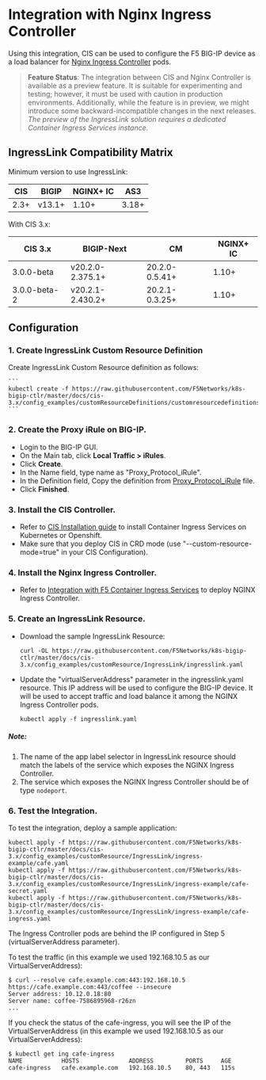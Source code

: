 # Integration with Nginx Ingress Controller

Using this integration, CIS can be used to configure the F5 BIG-IP device as a load balancer for  [Nginx Ingress Controller](https://docs.nginx.com/nginx-ingress-controller/) pods.

> **Feature Status**: The integration between CIS and Nginx Controller is available as a preview feature. It is suitable for experimenting and testing; however, it must be used with caution in production environments. Additionally, while the feature is in preview, we might introduce some backward-incompatible changes in the next releases. *The preview of the IngressLink solution requires a dedicated Container Ingress Services instance.*

## IngressLink Compatibility Matrix
Minimum version to use IngressLink:

| CIS | BIGIP | NGINX+ IC | AS3 |
| ------ | ------ | ------ | ------ |
| 2.3+ | v13.1+ | 1.10+ | 3.18+ | 

With CIS 3.x:

| CIS 3.x | BIGIP-Next       | CM             | NGINX+ IC |
| ------ |------------------|----------------|-----------|
| 3.0.0-beta | v20.2.0-2.375.1+ | 20.2.0-0.5.41+ |  1.10+    |
| 3.0.0-beta-2 | v20.2.1-2.430.2+ | 20.2.1-0.3.25+ |  1.10+    |


## Configuration

### 1.  Create IngressLink Custom Resource Definition

Create IngressLink Custom Resource definition as follows:

    ```
    kubectl create -f https://raw.githubusercontent.com/F5Networks/k8s-bigip-ctlr/master/docs/cis-3.x/config_examples/customResourceDefinitions/customresourcedefinitions.yml
    ```


### 2. Create the Proxy iRule on BIG-IP.

* Login to the BIG-IP GUI.
* On the Main tab, click **Local Traffic > iRules**.
* Click **Create**.
* In the Name field, type name as "Proxy_Protocol_iRule".
* In the Definition field, Copy the definition from [Proxy_Protocol_iRule](https://raw.githubusercontent.com/F5Networks/k8s-bigip-ctlr/master/docs/cis-3.x/config_examples/customResource/IngressLink/Proxy_Protocol_iRule) file.
* Click **Finished**.

### 3. Install the CIS Controller.

* Refer to [CIS Installation guide](https://clouddocs.f5.com/containers/latest/userguide/cis-helm.html) to install Container Ingress Services on Kubernetes or Openshift.
* Make sure that you deploy CIS in CRD mode (use "--custom-resource-mode=true" in your CIS Configuration).

### 4. Install the Nginx Ingress Controller.

* Refer to [Integration with F5 Container Ingress Services](https://docs.nginx.com/nginx-ingress-controller/installation/integrations/f5-ingresslink/) to deploy NGINX Ingress Controller.

### 5. Create an IngressLink Resource.

* Download the sample IngressLink Resource:

  ```curl -OL https://raw.githubusercontent.com/F5Networks/k8s-bigip-ctlr/master/docs/cis-3.x/config_examples/customResource/IngressLink/ingresslink.yaml```

* Update the "virtualServerAddress" parameter in the ingresslink.yaml resource. This IP address will be used to configure the BIG-IP device. It will be used to accept traffic and load balance it among the NGINX Ingress Controller pods.

  ```kubectl apply -f ingresslink.yaml```

##### Note:
1. The name of the app label selector in IngressLink resource should match the labels of the service which exposes the NGINX Ingress Controller.
2. The service which exposes the NGINX Ingress Controller should be of type ``nodeport``.

### 6. Test the Integration.

To test the integration, deploy a sample application:

    kubectl apply -f https://raw.githubusercontent.com/F5Networks/k8s-bigip-ctlr/master/docs/cis-3.x/config_examples/customResource/IngressLink/ingress-example/cafe.yaml
    kubectl apply -f https://raw.githubusercontent.com/F5Networks/k8s-bigip-ctlr/master/docs/cis-3.x/config_examples/customResource/IngressLink/ingress-example/cafe-secret.yaml
    kubectl apply -f https://raw.githubusercontent.com/F5Networks/k8s-bigip-ctlr/master/docs/cis-3.x/config_examples/customResource/IngressLink/ingress-example/cafe-ingress.yaml

The Ingress Controller pods are behind the IP configured in Step 5 (virtualServerAddress parameter).

To test the traffic (in this example we used 192.168.10.5 as our VirtualServerAddress):

    $ curl --resolve cafe.example.com:443:192.168.10.5 https://cafe.example.com:443/coffee --insecure
    Server address: 10.12.0.18:80
    Server name: coffee-7586895968-r26zn
    ...

If you check the status of the cafe-ingress, you will see the IP of the VirtualServerAddress (in this example we used 192.168.10.5 as our VirtualServerAddress):
```
$ kubectl get ing cafe-ingress
NAME           HOSTS              ADDRESS         PORTS     AGE
cafe-ingress   cafe.example.com   192.168.10.5    80, 443   115s
```
